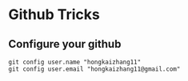 # Github Tricks

## Configure your github
```dos
git config user.name "hongkaizhang11"
git config user.email "hongkaizhang11@gmail.com"
```